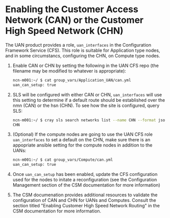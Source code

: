 # Enabling the Customer Access Network (CAN) or the Customer High Speed Network (CHN)

The UAN product provides a role, `uan_interfaces` in the Configuration Framework Service (CFS). This role is suitable for Application type nodes, and in some circumstancs, configuring the CHN, on Compute type nodes.

1. Enable CAN or CHN by setting the following in the UAN CFS repo (the filename may be modified to whatever is appropriate):

    ```bash
    ncn-m001:~/ $ cat group_vars/Application_UAN/can.yml
    uan_can_setup: true
    ```
    
1. SLS will be configured with either CAN or CHN, `uan_interfaces` will use this setting to determine if a default route should be established over the nmn (CAN) or the hsn (CHN). To see how the site is configured, query SLS:

   ```bash
   ncn-m001:~/ $ cray sls search networks list --name CHN --format json | jq -r '.[] | .Name'
   CHN
   ```

1. (Optional) If the compute nodes are going to use the UAN CFS role `uan_interfaces` to set a default on the CHN, make sure there is an appopriate ansible setting for the compute nodes in addition to the UANs:

    ```bash
    ncn-m001:~/ $ cat group_vars/Compute/can.yml
    uan_can_setup: true
    ```

1. Once `uan_can_setup` has been enabled, update the CFS configuration used for the nodes to initate a reconfiguration (see the Configuration Management section of the CSM documentation for more information)

1. The CSM documenation provides additional resources to validate the configuration of CAN and CHN for UANs and Computes. Consult the section titled "Enabling Customer High Speed Network Routing" in the CSM documentation for more information.
